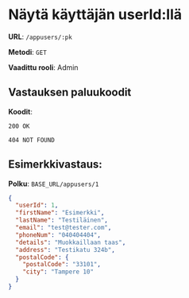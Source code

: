 # Näytä käyttäjän userId:llä

**URL**: `/appusers/:pk`

**Metodi**: `GET`

**Vaadittu rooli**: Admin

## Vastauksen paluukoodit

**Koodit**:

`200 OK`

`404 NOT FOUND`

## Esimerkkivastaus:

**Polku**: `BASE_URL/appusers/1`

```json
{
  "userId": 1,
  "firstName": "Esimerkki",
  "lastName": "Testiläinen",
  "email": "test@tester.com",
  "phoneNum": "040404404",
  "details": "Muokkaillaan taas",
  "address": "Testikatu 324b",
  "postalCode": {
    "postalCode": "33101",
    "city": "Tampere 10"
  }
}
```

